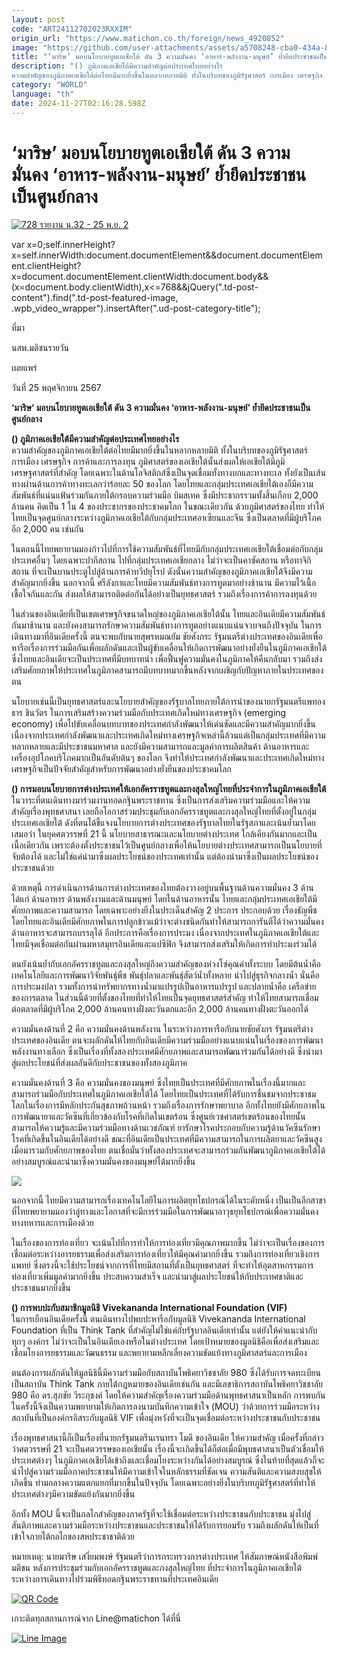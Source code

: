 ```yaml
---
layout: post
code: "ART24112702023RXXIM"
origin_url: "https://www.matichon.co.th/foreign/news_4920852"
image: "https://github.com/user-attachments/assets/a5708248-cba0-434a-8579-2aaf0be20657"
title: "‘มาริษ’ มอบนโยบายทูตเอเชียใต้ ดัน 3 ความมั่นคง ‘อาหาร-พลังงาน-มนุษย์’ ย้ำยึดประชาชนเป็นศูนย์กลาง"
description: "() ภูมิภาคเอเชียใต้มีความสำคัญต่อประเทศไทยอย่างไร
ความสำคัญของภูมิภาคเอเชียใต้ต่อไทยมีมากยิ่งขึ้นในหลากหลายมิติ ทั้งในบริบทของภูมิรัฐศาสตร์ การเมือง เศรษฐกิจ การค้าและการลงทุน ภูมิศาสตร์ของเอเชียใต้นั้นส่งผลให้เอเชียใต้มีภูมิเศรษฐศาสตร์ที่สำคัญ โดยเฉพาะในด้านโลจิสติกส์ซึ่งเป็นจุดเชื่อมทั้งทางบกและทางทะเล ทั้งยังเป็นเส้นทางผ่านด้านการค้าทางทะเลกว่าร้อยละ 50 ของโลก โดยไทยและกลุ่มประเทศเอเชียใต้เองก็มีความสัมพันธ์ที่แน่นแฟ้นร่วมกันภายใต้กรอบความร่วมมือ บิมสเทค ซึ่งมีประชากรรวมทั้งสิ้นเกือบ 2,000 ล้านคน คิดเป็น 1 ใน 4 ของประชากรของประชาคมโลก ในขณะเดียวกัน ด้วยภูมิศาสตร์ของไทย ทำให้ไทยเป็นจุดศูนย์กลางระหว่างภูมิภาคเอเชียใต้กับกลุ่มประเทศอาเซียนและจีน ซึ่งเป็นตลาดที่มีผู้บริโภคอีก 2,000 คน เช่นกัน"
category: "WORLD"
language: "th"
date: 2024-11-27T02:16:28.598Z
---
```


# ‘มาริษ’ มอบนโยบายทูตเอเชียใต้ ดัน 3 ความมั่นคง ‘อาหาร-พลังงาน-มนุษย์’ ย้ำยึดประชาชนเป็นศูนย์กลาง

[![](https://www.matichon.co.th/wp-content/uploads/2024/11/728-รายงาน-น.32-25-พ.ย.-2.jpg "728 รายงาน น.32 - 25 พ.ย. 2")](https://www.matichon.co.th/wp-content/uploads/2024/11/728-รายงาน-น.32-25-พ.ย.-2.jpg)

var x=0;self.innerHeight?x=self.innerWidth:document.documentElement&&document.documentElement.clientHeight?x=document.documentElement.clientWidth:document.body&&(x=document.body.clientWidth),x<=768&&jQuery(".td-post-content").find(".td-post-featured-image, .wpb\_video\_wrapper").insertAfter(".ud-post-category-title");

ที่มา

นสพ.มติชนรายวัน

เผยแพร่

วันที่ 25 พฤศจิกายน 2567

**‘มาริษ’ มอบนโยบายทูตเอเชียใต้ ดัน 3 ความมั่นคง ‘อาหาร-พลังงาน-มนุษย์’ ย้ำยึดประชาชนเป็นศูนย์กลาง**

**() ภูมิภาคเอเชียใต้มีความสำคัญต่อประเทศไทยอย่างไร**  
ความสำคัญของภูมิภาคเอเชียใต้ต่อไทยมีมากยิ่งขึ้นในหลากหลายมิติ ทั้งในบริบทของภูมิรัฐศาสตร์ การเมือง เศรษฐกิจ การค้าและการลงทุน ภูมิศาสตร์ของเอเชียใต้นั้นส่งผลให้เอเชียใต้มีภูมิเศรษฐศาสตร์ที่สำคัญ โดยเฉพาะในด้านโลจิสติกส์ซึ่งเป็นจุดเชื่อมทั้งทางบกและทางทะเล ทั้งยังเป็นเส้นทางผ่านด้านการค้าทางทะเลกว่าร้อยละ 50 ของโลก โดยไทยและกลุ่มประเทศเอเชียใต้เองก็มีความสัมพันธ์ที่แน่นแฟ้นร่วมกันภายใต้กรอบความร่วมมือ บิมสเทค ซึ่งมีประชากรรวมทั้งสิ้นเกือบ 2,000 ล้านคน คิดเป็น 1 ใน 4 ของประชากรของประชาคมโลก ในขณะเดียวกัน ด้วยภูมิศาสตร์ของไทย ทำให้ไทยเป็นจุดศูนย์กลางระหว่างภูมิภาคเอเชียใต้กับกลุ่มประเทศอาเซียนและจีน ซึ่งเป็นตลาดที่มีผู้บริโภคอีก 2,000 คน เช่นกัน

ในตอนนี้ไทยพยายามมองก้าวไปที่การใช้ความสัมพันธ์ที่ไทยมีกับกลุ่มประเทศเอเชียใต้เชื่อมต่อกับกลุ่มประเทศอื่นๆ โดยเฉพาะปากีสถาน ไปที่กลุ่มประเทศเอเชียกลาง ไม่ว่าจะเป็นคาซัคสถาน หรือทาจิกิสถาน ที่จะเป็นบานประตูไปสู่ด้านการค้าทวีปยุโรป ดังนั้นความสำคัญของภูมิภาคเอเชียใต้จึงมีความสำคัญมากยิ่งขึ้น นอกจากนี้ ศรีลังกาและไทยมีความสัมพันธ์ทางการทูตมาอย่างช้านาน มีความไว้เนื้อเชื้อใจกันและกัน ส่งผลให้สามารถติดต่อกันได้อย่างเป็นยุทธศาสตร์ รวมถึงเรื่องการค้าการลงทุนด้วย

ในส่วนของอินเดียที่เป็นเขตเศรษฐกิจขนาดใหญ่ของภูมิภาคเอเชียใต้นั้น ไทยและอินเดียมีความสัมพันธ์กันมาช้านาน และยังคงสามารถรักษาความสัมพันธ์ทางการทูตอย่างแนบแน่นจวบจนถึงปัจจุบัน ในการเดินทางมาที่อินเดียครั้งนี้ ตนจะพบกับนายสุพรหมณยัม ชัยศังกระ รัฐมนตรีต่างประเทศของอินเดียเพื่อหารือเรื่องการร่วมมือกันเพื่อผลักดันและเป็นผู้ขับเคลื่อนให้เกิดการพัฒนาอย่างยั่งยืนในภูมิภาคเอเชียใต้ ซึ่งไทยและอินเดียจะเป็นประเทศที่มีบทบาทนำ เพื่อฟื้นฟูความมั่นคงในภูมิภาคให้คืนกลับมา รวมถึงส่งเสริมศักยภาพให้ประเทศในภูมิภาคสามารถมีบทบาทมากขึ้นหลังจากเผชิญกับปัญหาภายในประเทศของตน

นโยบายเช่นนี้เป็นยุทธศาสตร์และนโยบายสำคัญของรัฐบาลไทยภายใต้การนำของนายกรัฐมนตรีแพทองธาร ชินวัตร ในการเสริมสร้างความร่วมมือกับประเทศเกิดใหม่ทางเศรษฐกิจ (emerging economy) เพื่อไปขับเคลื่อนบทบาทของประเทศกำลังพัฒนาให้เด่นชัดและมีความสำคัญมากยิ่งขึ้น เนื่องจากประเทศกำลังพัฒนาและประเทศเกิดใหม่ทางเศรษฐกิจเหล่านี้ล้วนแต่เป็นกลุ่มประเทศที่มีความหลากหลายและมีประชาชนมหาศาล และยังมีความสามารถและมูลค่าการผลิตสินค้า ด้านอาหารและเครื่องอุปโภคบริโภคมากเป็นอันดับต้นๆ ของโลก จึงทำให้ประเทศกำลังพัฒนาและประเทศเกิดใหม่ทางเศรษฐกิจเป็นปัจจัยสำคัญสำหรับการพัฒนาอย่างยั่งยืนของประชาคมโลก

**() การมอบนโยบายการต่างประเทศให้เอกอัครราชทูตและกงสุลใหญ่ไทยที่ประจำการในภูมิภาคเอเชียใต้**  
ในวาระที่ตนเดินทางมาร่วมงานทอดกฐินพระราชทาน ซึ่งเป็นการส่งเสริมความร่วมมือและให้ความสำคัญเรื่องพุทธศาสนา เลยถือโอกาสร่วมประชุมกับเอกอัครราชทูตและกงสุลใหญ่ไทยที่ตั้งอยู่ในกลุ่มประเทศเอเชียใต้ ดังที่ตนได้ชี้แจงนโยบายการต่างประเทศของรัฐบาลไทยในรัฐสภาและเน้นย้ำมาโดยเสมอว่า ในยุคศตวรรษที่ 21 นี้ นโยบายสาธารณะและนโยบายต่างประเทศ ใกล้เคียงกันมากและเป็นเนื้อเดียวกัน เพราะต้องตั้งประชาชนไว้เป็นศูนย์กลางเพื่อให้นโยบายต่างประเทศสามารถเป็นนโยบายที่จับต้องได้ และไม่ใช่แค่นำมาซึ่งผลประโยชน์ของประเทศเท่านั้น แต่ต้องนำมาซึ่งเป็นผลประโยชน์ของประชาชนด้วย

ด้วยเหตุนี้ การดำเนินการด้านการต่างประเทศของไทยต้องวางอยู่บนพื้นฐานด้านความมั่นคง 3 ด้านได้แก่ ด้านอาหาร ด้านพลังงานและด้านมนุษย์ โดยในด้านอาหารนั้น ไทยและกลุ่มประเทศเอเชียใต้มีศักยภาพและความสามารถ โดยเฉพาะอย่างยิ่งในประเด็นสำคัญ 2 ประการ ประกอบด้วย เรื่องธัญพืช โดยไทยและอินเดียมีศักยภาพในการปลูกข้าวแม้ว่าจะต่างชนิดกันทำให้สามารถการันตีได้ว่าความมั่นคงด้านอาหารจะสามารถบรรลุได้ อีกประการคือเรื่องการประมง เนื่องจากประเทศในภูมิภาคเอเชียใต้และไทยมีจุดเชื่อมต่อกันผ่านมหาสมุทรอินเดียและแปซิฟิก จึงสามารถส่งเสริมให้เกิดการทำประมงร่วมได้

ตนยังเน้นย้ำกับเอกอัครราชทูตและกงสุลใหญ่ถึงความสำคัญของห่วงโซ่คุณค่าทั้งระบบ โดยมีต้นน้ำคือเทคโนโลยีและการพัฒนาวิจัยพันธุ์พืช พันธุ์ปลาและพันธุ์สัตว์น้ำทั้งหลาย นำไปสู่ธุรกิจกลางน้ำ นั่นคือการประมงปลา รวมทั้งการนำทรัพยากรทางน้ำมาแปรรูปเป็นอาหารแปรรูป และปลายน้ำคือ เครือข่ายของการตลาด ในส่วนนี้ด้วยที่ตั้งของไทยที่ทำให้ไทยเป็นจุดยุทธศาสตร์สำคัญ ทำให้ไทยสามารถเชื่อมต่อตลาดที่มีผู้บริโภค 2,000 ล้านคนทางฝั่งตะวันตกและอีก 2,000 ล้านคนทางฝั่งตะวันออกได้

ความมั่นคงด้านที่ 2 คือ ความมั่นคงด้านพลังงาน ในระหว่างการหารือกับนายชัยศังกร รัฐมนตรีต่างประเทศของอินเดีย ตนจะผลักดันให้ไทยกับอินเดียมีความร่วมมืออย่างแนบแน่นในเรื่องของการพัฒนาพลังงานทางเลือก ซึ่งเป็นเรื่องที่ทั้งสองประเทศมีศักยภาพและสามารถพัฒนาร่วมกันได้อย่างดี ซึ่งนำมาสู่ผลประโยชน์ที่ส่งผลอันดีกับประชาชนของทั้งสองภูมิภาค

ความมั่นคงด้านที่ 3 คือ ความมั่นคงของมนุษย์ ซึ่งไทยเป็นประเทศที่มีศักยภาพในเรื่องนี้มากและสามารถร่วมมือกับประเทศในภูมิภาคเอเชียใต้ได้ โดยไทยเป็นประเทศที่ได้รับการชื่นชมจากประชาชมโลกในเรื่องการมีหลักประกันสุขภาพถ้วนหน้า รวมถึงเรื่องการรักษาพยาบาล อีกทั้งไทยยังมีศักยภาพในการพัฒนายาและวัคซีนที่เกี่ยวข้องกับโรคที่เกิดในเขตร้อน ซึ่งศูนย์เวชศาสตร์เขตร้อนของไทยนั้นสามารถให้ความรู้และมีความร่วมมือทางด้านเวชภัณฑ์ ยารักษาโรคประกอบกับความรู้ด้านวัคซีนรักษาโรคที่เกิดขึ้นในอินเดียได้อย่างดี ขณะที่อินเดียเป็นประเทศที่มีความสามารถในการผลิตยาและวัคซีนสูง เมื่อมารวมกับศักยภาพของไทย ตนเชื่อมั่นว่าทั้งสองประเทศจะสามารถร่วมกันพัฒนาภูมิภาคเอเชียใต้ได้อย่างสมบูรณ์และนำมาซึ่งความมั่นคงของมนุษย์ได้มากยิ่งขึ้น

![](https://www.matichon.co.th/wp-content/uploads/2024/11/รายงาน-น.32-25-พ.ย.jpg)

นอกจากนี้ ไทยมีความสามารถเรื่องเทคโนโลยีในการผลิตยุทโธปกรณ์ได้ในระดับหนึ่ง เป็นเป็นอีกสาขาที่ไทยพยายามมองว่าลู่ทางและโอกาสที่จะมีการร่วมมือในการพัฒนาอาวุธยุทโธปกรณ์เพื่อความมั่นคงทางทหารและการเมืองด้วย

ในเรื่องของการท่องเที่ยว จะเน้นไปที่การทำให้การท่องเที่ยวมีคุณภาพมากขึ้น ไม่ว่าจะเป็นเรื่องของการเชื่อมต่อระหว่างอารยธรรมเพื่อส่งเสริมการท่องเที่ยวให้มีคุณค่ามากยิ่งขึ้น รวมถึงการท่องเที่ยวเชิงการแพทย์ ซึ่งตรงนี้จะใช้ประโยชน์จากการที่ไทยมีสถานที่ตั้งเป็นยุทธศาสตร์ ที่จะทำให้อุตสาหกรรมการท่องเที่ยวเพิ่มมูลค่ามากยิ่งขึ้น ประสบความสำเร็จ และนำมาสู่ผลประโยชน์ให้กับประเทศชาติและประชาชนมากยิ่งขึ้น

**() การพบปะกับสมาชิกมูลนิธิ Vivekananda International Foundation (VIF)**  
ในการเยือนอินเดียครั้งนี้ ตนเดินทางไปพบปะหารือกับมูลนิธิ Vivekananda International Foundation ที่เป็น Think Tank ที่สำคัญไม่ใช่แค่กับรัฐบาลอินเดียเท่านั้น แต่ยังให้คำแนะนำกับทุกๆ องค์กร ไม่ว่าจะเป็นในอินเดียเองหรือในต่างประเทศ โดยเป้าหมายของมูลนิธิคือเพื่อส่งเสริมและเชื่อมโยงอารยธรรมและวัฒนธรรม และพยายามหลีกเลี่ยงความขัดแย้งทางภูมิศาสตร์และการเมือง

ตนต้องการผลักดันให้มูลนิธินี้มีความร่วมมือกับสถาบันโพธิคยาวิชชาลัย 980 ซึ่งได้รับการจดทะเบียนเป็นสถาบัน Think Tank ภายใต้กฎหมายของอินเดียเช่นกัน และมีเลขาธิการสถาบันโพธิคยาวิชชาลัย 980 คือ ดร.สุภชัย วีระภุชงค์ โดยให้ความสำคัญเรื่องความร่วมมือด้านพุทธศาสนาเป็นหลัก การพบกันในครั้งนี้จึงเป็นความพยายามให้เกิดการลงนามบันทึกความเข้าใจ (MOU) ว่าด้วยการร่วมมือระหว่างสถาบันที่เป็นองค์กรอิสระกับมูลนิธิ VIF เพื่อมุ่งหวังที่จะเป็นจุดเชื่อมต่อระหว่างประชาชนกับประชาชน

เรื่องพุทธศาสนานี้ก็เป็นเรื่องที่นายกรัฐมนตรีนเรนทรา โมดี ของอินเดีย ให้ความสำคัญ เมื่อครั้งที่กล่าวว่าศตวรรษที่ 21 จะเป็นศตวรรษของเอเชียนั้น เรื่องนี้จะเกิดขึ้นได้ก็ต่อเมื่อมีพุทธศาสนาเป็นตัวเชื่อมให้ประเทศต่างๆ ในภูมิภาคเอเชียได้เข้าถึงและเชื่อมโยงระหว่างกันได้อย่างสมบูรณ์ ซึ่งในท้ายที่สุดแล้วก็จะนำไปสู่ความร่วมมือภาคประชาชนให้มีความเข้าใจในหลักธรรมที่ชัดเจน ความสันติและความสงบสุขให้เกิดขึ้น ท่ามกลางความแตกแยกที่มากขึ้นในปัจจุบัน โดยเฉพาะอย่างยิ่งในบริบทภูมิรัฐศาสตร์ที่ทำให้ประเทศต่างๆมีความขัดแย้งกันมากยิ่งขึ้น

อีกทั้ง MOU นี้จะเป็นกลไกสำคัญของภาครัฐที่จะใช้เชื่อมต่อระหว่างประชาชนกับประชาชน มุ่งไปสู่สันติภาพและความร่วมมือระหว่างประชาชนและประชาชนให้ได้รับการยอมรับ รวมถึงผลักดันให้เป็นที่เข้าใจภายใต้กลไกของสหประชาชาติด้วย

หมายเหตุ: นายมาริษ เสงี่ยมพงษ์ รัฐมนตรีว่าการกระทรวงการต่างประเทศ ให้สัมภาษณ์หนังสือพิมพ์มติชน หลังการประชุมร่วมกับเอกอัครราชทูตและกงสุลใหญ่ไทย ที่ประจำการในภูมิภาคเอเชียใต้ ระหว่างการเดินทางไปร่วมพิธีทอดกฐินพระราชทานที่ประเทศอินเดีย

[![QR Code](https://www.matichon.co.th/wp-content/uploads/2023/07/wob1371z.jpg)](https://lin.ee/ht0nDxX)

เกาะติดทุกสถานการณ์จาก Line@matichon ได้ที่นี่

[![Line Image](https://www.matichon.co.th/wp-content/uploads/2023/07/th.png)](https://lin.ee/ht0nDxX)